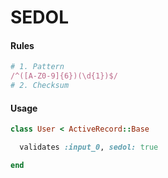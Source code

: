# SEDOL

#### Rules

```ruby
# 1. Pattern
/^([A-Z0-9]{6})(\d{1})$/
# 2. Checksum
```

#### Usage

```ruby
class User < ActiveRecord::Base

  validates :input_0, sedol: true

end
```
